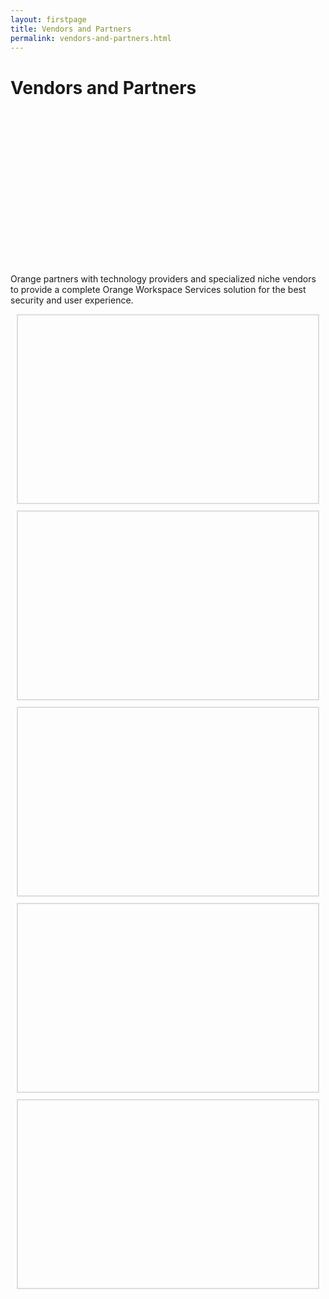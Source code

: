 ```yaml
---
layout: firstpage
title: Vendors and Partners
permalink: vendors-and-partners.html
---
```


<style type="text/css">
    .bgimg {
        background-image: url('../images/vendorsandpartners-bg.jpg');
        background-position:center ;
        background-size: cover;
        background-repeat: no-repeat
    }

    .jumbotron-height {
        height: 300px;
    }

    .column-margins {
        margin-right: 10px;
        margin-left: 10px;
        margin-top: 10px;
        margin-bottom: 10px;
    }

  .bg1 {
        border: 2px solid #DDDDDD;
        background-image: url('../images/microsoft-logo.png');
        background-position:center;
        background-size: cover;
        background-repeat: no-repeat;
        height: 300px;
    }

    .bg2 {
        border: 2px solid #DDDDDD;
        background-image: url('../images/liquit-logo.png');
        background-position:center;
        background-size: cover;
        background-repeat: no-repeat;
        height: 300px;
    }

    .bg3 {
        border: 2px solid #DDDDDD;
        background-image: url('../images/workspace365-logo.png');
        background-position:center;
        background-size: cover;
        background-repeat: no-repeat;
        height: 300px;
    }

    .bg4 {
        border: 2px solid #DDDDDD;
        background-image: url('../images/citrix-logo.png');
        background-position:center;
        background-size: cover;
        background-repeat: no-repeat;
        height: 300px;
    }

    .bg5 {
        border: 2px solid #DDDDDD;
        background-image: url('../images/vmware-logo.png');
        background-position:center;
        background-size: cover;
        background-repeat: no-repeat;
        height: 300px;
    }

</style>

<div class="jumbotron jumbotron-height bgimg">
    <div class="container">
        <h1>Vendors and Partners</h1>
        <p></p>
        <p></p>
    </div>
</div>

<div class="container">
    <div class="row-nopadding">
        <div class="col-sm-12">
            <p class="lead">Orange partners with technology providers and specialized niche vendors to provide a complete Orange Workspace Services solution for the best security and user experience.</p>
        </div>
    </div>
</div>
<div class="container text-center">
    <div class="row text-center">
        <div class="col-sm-3 column-margins bg1"><a href="{{ "https://www.microsoft.com" | relative_url }}" target="_blank" style="display:block; height:100%; width:100%;"></a></div>
        <div class="col-sm-3 column-margins bg2"><a href="{{ "https://www.liquit.com" | relative_url }}" target="_blank" style="display:block; height:100%; width:100%;"></a></div>
        <div class="col-sm-3 column-margins bg3"><a href="{{ "https://www.workspace365.net" | relative_url }}" target="_blank" style="display:block; height:100%; width:100%;"></a></div>
    </div>
    <div class="row text-center"">
        <div class="col-sm-3 column-margins bg4"><a href="{{ "https://www.citrix.com" | relative_url }}" target="_blank" style="display:block; height:100%; width:100%;"></a></div>
        <div class="col-sm-3 column-margins bg5"><a href="{{ "https://www.vmware.com" | relative_url }}" target="_blank" style="display:block; height:100%; width:100%;"></a></div>
    </div>
</div>